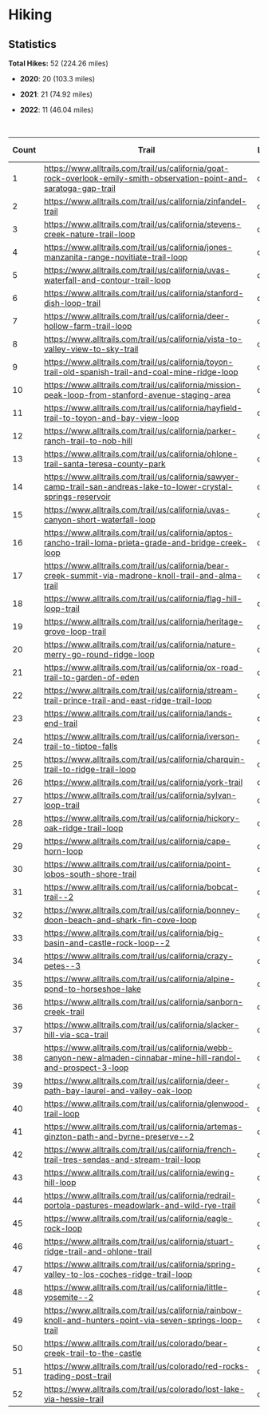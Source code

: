 
# Hiking

## Statistics

**Total Hikes:** 52 (224.26 miles)

* **2020**: 20 (103.3 miles)

* **2021**: 21 (74.92 miles)

* **2022**: 11 (46.04 miles)


<br>

| Count | Trail | Location | Distance (Miles) | Date Completed |
| ----- | ----- | ----- | ----- | ----- |
| 1 | https://www.alltrails.com/trail/us/california/goat-rock-overlook-emily-smith-observation-point-and-saratoga-gap-trail | california | 3.44 | 7/12/2020 |
| 2 | https://www.alltrails.com/trail/us/california/zinfandel-trail | california | 5.39 | 7/19/2020 |
| 3 | https://www.alltrails.com/trail/us/california/stevens-creek-nature-trail-loop | california | 3.8 | 7/26/2020 |
| 4 | https://www.alltrails.com/trail/us/california/jones-manzanita-range-novitiate-trail-loop | california | 4 | 8/2/2020 |
| 5 | https://www.alltrails.com/trail/us/california/uvas-waterfall-and-contour-trail-loop | california | 3.5 | 8/9/2020 |
| 6 | https://www.alltrails.com/trail/us/california/stanford-dish-loop-trail | california | 4 | 8/30/2020 |
| 7 | https://www.alltrails.com/trail/us/california/deer-hollow-farm-trail-loop | california | 4.69 | 9/7/2020 |
| 8 | https://www.alltrails.com/trail/us/california/vista-to-valley-view-to-sky-trail | california | 4 | 9/27/2020 |
| 9 | https://www.alltrails.com/trail/us/california/toyon-trail-old-spanish-trail-and-coal-mine-ridge-loop | california | 5 | 10/4/2020 |
| 10 | https://www.alltrails.com/trail/us/california/mission-peak-loop-from-stanford-avenue-staging-area | california | 8.5 | 10/11/2020 |
| 11 | https://www.alltrails.com/trail/us/california/hayfield-trail-to-toyon-and-bay-view-loop | california | 4.77 | 10/18/2020 |
| 12 | https://www.alltrails.com/trail/us/california/parker-ranch-trail-to-nob-hill | california | 5.13 | 10/25/2020 |
| 13 | https://www.alltrails.com/trail/us/california/ohlone-trail-santa-teresa-county-park | california | 3.91 | 11/8/2020 |
| 14 | https://www.alltrails.com/trail/us/california/sawyer-camp-trail-san-andreas-lake-to-lower-crystal-springs-reservoir | california | 4.71 | 11/25/2020 |
| 15 | https://www.alltrails.com/trail/us/california/uvas-canyon-short-waterfall-loop | california | 1.6 | 12/20/2020 |
| 16 | https://www.alltrails.com/trail/us/california/aptos-rancho-trail-loma-prieta-grade-and-bridge-creek-loop | california | 12.5 | 12/21/2020 |
| 17 | https://www.alltrails.com/trail/us/california/bear-creek-summit-via-madrone-knoll-trail-and-alma-trail | california | 8.3 | 12/23/2020 |
| 18 | https://www.alltrails.com/trail/us/california/flag-hill-loop-trail | california | 4.74 | 12/24/2020 |
| 19 | https://www.alltrails.com/trail/us/california/heritage-grove-loop-trail | california | 4.82 | 12/27/2020 |
| 20 | https://www.alltrails.com/trail/us/california/nature-merry-go-round-ridge-loop | california | 6.5 | 12/29/2020 |
| 21 | https://www.alltrails.com/trail/us/california/ox-road-trail-to-garden-of-eden | california | 2.24 | 1/1/2021 |
| 22 | https://www.alltrails.com/trail/us/california/stream-trail-prince-trail-and-east-ridge-trail-loop | california | 2 | 1/17/2021 |
| 23 | https://www.alltrails.com/trail/us/california/lands-end-trail | california | 2.2 | 2/14/2021 |
| 24 | https://www.alltrails.com/trail/us/california/iverson-trail-to-tiptoe-falls | california | 2.95 | 4/11/2021 |
| 25 | https://www.alltrails.com/trail/us/california/charquin-trail-to-ridge-trail-loop | california | 4 | 4/18/2021 |
| 26 | https://www.alltrails.com/trail/us/california/york-trail | california | 2.86 | 5/2/2021 |
| 27 | https://www.alltrails.com/trail/us/california/sylvan-loop-trail | california | 3.4 | 5/9/2021 |
| 28 | https://www.alltrails.com/trail/us/california/hickory-oak-ridge-trail-loop | california | 1.72 | 5/16/2021 |
| 29 | https://www.alltrails.com/trail/us/california/cape-horn-loop | california | 4.27 | 5/31/2021 |
| 30 | https://www.alltrails.com/trail/us/california/point-lobos-south-shore-trail | california | 3.53 | 6/12/2021 |
| 31 | https://www.alltrails.com/trail/us/california/bobcat-trail--2 | california | 4.12 | 6/13/2021 |
| 32 | https://www.alltrails.com/trail/us/california/bonney-doon-beach-and-shark-fin-cove-loop | california | 2.85 | 6/20/2021 |
| 33 | https://www.alltrails.com/trail/us/california/big-basin-and-castle-rock-loop--2 | california | 9.07 | 6/27/2021 |
| 34 | https://www.alltrails.com/trail/us/california/crazy-petes--3 | california | 2.8 | 7/4/2021 |
| 35 | https://www.alltrails.com/trail/us/california/alpine-pond-to-horseshoe-lake | california | 4.16 | 7/18/2021 |
| 36 | https://www.alltrails.com/trail/us/california/sanborn-creek-trail | california | 2.54 | 8/8/2021 |
| 37 | https://www.alltrails.com/trail/us/california/slacker-hill-via-sca-trail | california | 3.84 | 9/5/2021 |
| 38 | https://www.alltrails.com/trail/us/california/webb-canyon-new-almaden-cinnabar-mine-hill-randol-and-prospect-3-loop | california | 6.4 | 10/11/2021 |
| 39 | https://www.alltrails.com/trail/us/california/deer-path-bay-laurel-and-valley-oak-loop | california | 3.73 | 11/7/2021 |
| 40 | https://www.alltrails.com/trail/us/california/glenwood-trail-loop | california | 3.41 | 11/26/2021 |
| 41 | https://www.alltrails.com/trail/us/california/artemas-ginzton-path-and-byrne-preserve--2 | california | 2.83 | 12/31/2021 |
| 42 | https://www.alltrails.com/trail/us/california/french-trail-tres-sendas-and-stream-trail-loop | california | 3.5 | 1/17/2022 |
| 43 | https://www.alltrails.com/trail/us/california/ewing-hill-loop | california | 4.78 | 2/27/2022 |
| 44 | https://www.alltrails.com/trail/us/california/redrail-portola-pastures-meadowlark-and-wild-rye-trail | california | 3.41 | 3/27/2022 |
| 45 | https://www.alltrails.com/trail/us/california/eagle-rock-loop | california | 3.49 | 4/17/2022 |
| 46 | https://www.alltrails.com/trail/us/california/stuart-ridge-trail-and-ohlone-trail | california | 8.4 | 5/1/2022 |
| 47 | https://www.alltrails.com/trail/us/california/spring-valley-to-los-coches-ridge-trail-loop | california | 4.02 | 5/8/2022 |
| 48 | https://www.alltrails.com/trail/us/california/little-yosemite--2 | california | 3.68 | 5/15/2022 |
| 49 | https://www.alltrails.com/trail/us/california/rainbow-knoll-and-hunters-point-via-seven-springs-loop-trail | california | 4.11 | 5/21/2022 |
| 50 | https://www.alltrails.com/trail/us/colorado/bear-creek-trail-to-the-castle | colorado | 3.67 | 6/12/2022 |
| 51 | https://www.alltrails.com/trail/us/colorado/red-rocks-trading-post-trail | colorado | 1.94 | 6/13/2022 |
| 52 | https://www.alltrails.com/trail/us/colorado/lost-lake-via-hessie-trail | colorado | 5.04 | 6/15/2022 |

